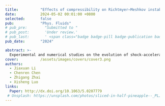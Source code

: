 ```yaml
---
title:          "Effects of compressibility on Richtmyer–Meshkov instability of heavy/light interface"
date:           2024-05-02 00:01:00 +0800
selected:       false
pub:            "Phys. Fluids"
# pub_pre:        "Submitted to "
# pub_post:       'Under review.'
# pub_last:       ' <span class="badge badge-pill badge-publication badge-success">Spotlight</span>'
pub_date:       "2024"

abstract: >-
  Experimental and numerical studies on the evolution of shock-accelerated SF$_6$/air interface with small initial amplitude are conducted. The effect of compressibility on the early development of perturbation is highlighted by varying shock intensity and fluid properties. The startup process is analyzed when rarefaction waves are reflected and the characteristic time of the startup process is provided. The relationship between the phase inversion process and the startup process under different incident shock strengths is clarified. According to the startup time, a new start point for normalization is given, which can better normalize the amplitude growth at the early stage. In addition, the effects of incident shock strength and physical properties of fluids on the linear growth rate are highlighted through numerical simulations. The incompressible linear model loses validity when the incident shock is strong, and the existing rotational model is verified to provide excellent predictions under any shock strengths. The decrease in adiabatic exponent of the heavy fluid or the increase in adiabatic exponent of the light fluid can reduce the linear growth rate. As the absolute value of Atwood number increases, the adiabatic exponent of the heavy fluid has a more significant effect on the linear growth than that of the light fluid..
cover:          /assets/images/covers/cover3.png
authors:
  - Jiaxuan Li
  - Chenren Chen
  - Zhigang Zhai
  - Xisheng Luo
links:
  Paper: http://dx.doi.org/10.1063/5.0207779
 # Unsplash: https://unsplash.com/photos/sliced-in-half-pineapple--_PLJZmHZzk
---
```

